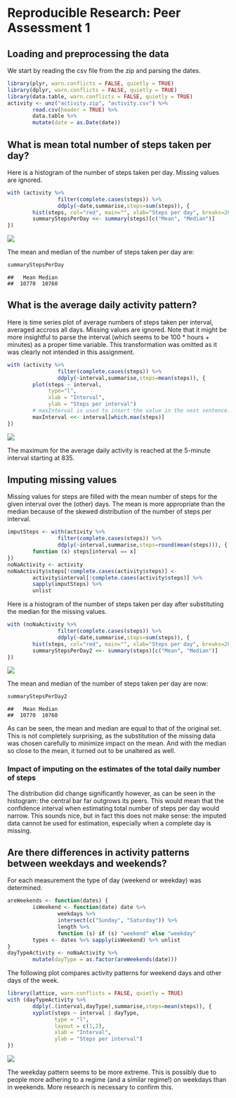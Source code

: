 # Reproducible Research: Peer Assessment 1

## Loading and preprocessing the data

We start by reading the csv file from the zip and parsing the dates.


```r
library(plyr, warn.conflicts = FALSE, quietly = TRUE)
library(dplyr, warn.conflicts = FALSE, quietly = TRUE)
library(data.table, warn.conflicts = FALSE, quietly = TRUE)
activity <- unz("activity.zip", "activity.csv") %>%
        read.csv(header = TRUE) %>%
        data.table %>%
        mutate(date = as.Date(date))
```

## What is mean total number of steps taken per day?

Here is a histogram of the number of steps taken per day.
Missing values are ignored.


```r
with (activity %>%
                filter(complete.cases(steps)) %>%
                ddply(~date,summarise,steps=sum(steps)), {
        hist(steps, col="red", main="", xlab="Steps per day", breaks=20)
        summaryStepsPerDay <<- summary(steps)[c("Mean", "Median")]
})
```

![](PA1_template_files/figure-html/stepsPerDay-1.png) 

The mean and median of the number of steps taken per day are:


```r
summaryStepsPerDay
```

```
##   Mean Median 
##  10770  10760
```

## What is the average daily activity pattern?

Here is time series plot of average numbers of steps taken per interval,
averaged accross all days. Missing values are ignored. Note that it might be
more insightful to parse the interval (which seems to be 100 * hours + minutes)
as a proper time variable. This transformation was omitted as it was clearly
not intended in this assignment. 


```r
with (activity %>%
                filter(complete.cases(steps)) %>%
                ddply(~interval,summarise,steps=mean(steps)), {
        plot(steps ~ interval,
             type="l",
             xlab = "Interval",
             ylab = "Steps per interval")
        # maxInterval is used to insert the value in the next sentence.
        maxInterval <<- interval[which.max(steps)]
})
```

![](PA1_template_files/figure-html/activityPattern-1.png) 

The maximum for the average daily activity is reached at the 5-minute
interval starting at 835.

## Imputing missing values

Missing values for steps are filled with the mean number of steps for the
given interval over the (other) days. The mean is more appropriate than the
median because of the skewed distribution of the number of steps per interval.


```r
imputSteps <- with(activity %>%
                filter(complete.cases(steps)) %>%
                ddply(~interval,summarise,steps=round(mean(steps))), {
        function (x) steps[interval == x]
})
noNaActivity <- activity
noNaActivity$steps[!complete.cases(activity$steps)] <-
        activity$interval[!complete.cases(activity$steps)] %>%
        sapply(imputSteps) %>%
        unlist
```

Here is a histogram of the number of steps taken per day after substituting
the median for the missing values.


```r
with (noNaActivity %>%
                filter(complete.cases(steps)) %>%
                ddply(~date,summarise,steps=sum(steps)), {
        hist(steps, col="red", main="", xlab="Steps per day", breaks=20)
        summaryStepsPerDay2 <<- summary(steps)[c("Mean", "Median")]
})
```

![](PA1_template_files/figure-html/stepsPerDay2-1.png) 

The mean and median of the number of steps taken per day are now:


```r
summaryStepsPerDay2
```

```
##   Mean Median 
##  10770  10760
```

As can be seen, the mean and median are equal to that of the original set.
This is not completely surprising, as the substitution of the missing data
was chosen carefully to minimize impact on the mean. And with the median so
close to the mean, it turned out to be unaltered as well.

### Impact of imputing on the estimates of the total daily number of steps

The distribution did change significantly however, as can be seen in the
histogram: the central bar far outgrows its peers. This would mean that the
confidence interval when estimating total number of steps per day would narrow.
This sounds nice, but in fact this does not make sense: the imputed data cannot
be used for estimation, especially when a complete day is missing.

## Are there differences in activity patterns between weekdays and weekends?

For each measurement the type of day (weekend or weekday) was determined.


```r
areWeekends <- function(dates) {
        isWeekend <- function(date) date %>%
                weekdays %>%
                intersect(c("Sunday", "Saturday")) %>%
                length %>%
                function (s) if (s) "weekend" else "weekday"
        types <- dates %>% sapply(isWeekend) %>% unlist
}
dayTypeActivity <- noNaActivity %>%
        mutate(dayType = as.factor(areWeekends(date)))
```

The following plot compares activity patterns for weekend days and other
days of the week.


```r
library(lattice, warn.conflicts = FALSE, quietly = TRUE)
with (dayTypeActivity %>%
        ddply(.(interval,dayType),summarise,steps=mean(steps)), {
        xyplot(steps ~ interval | dayType,
               type = "l",
               layout = c(1,2),
               xlab = "Interval",
               ylab = "Steps per interval")
})
```

![](PA1_template_files/figure-html/plotweekdays-1.png) 

The weekday pattern seems to be more extreme. This is possibly due to people
more adhering to a regime (and a similar regime!) on weekdays than in weekends.
More research is necessary to confirm this.
